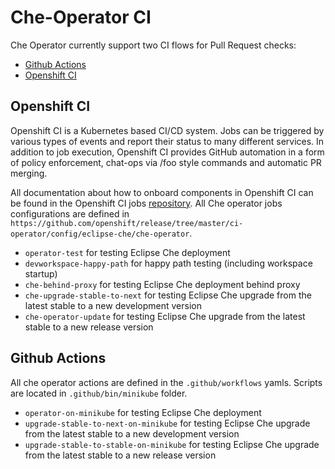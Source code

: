 # Che-Operator CI
Che Operator currently support two CI flows for Pull Request checks:
  - [Github Actions](https://github.com/eclipse-che/che-operator/actions)
  - [Openshift CI](https://prow.ci.openshift.org/?job=*che*operator*)

## Openshift CI

Openshift CI is a Kubernetes based CI/CD system. Jobs can be triggered by various types of events and report their status to many different services. In addition to job execution, Openshift CI provides GitHub automation in a form of policy enforcement, chat-ops via /foo style commands and automatic PR merging.

All documentation about how to onboard components in Openshift CI can be found in the Openshift CI jobs [repository](https://github.com/openshift/release). All Che operator jobs configurations are defined in `https://github.com/openshift/release/tree/master/ci-operator/config/eclipse-che/che-operator`.

- `operator-test` for testing Eclipse Che deployment
- `devworkspace-happy-path` for happy path testing (including workspace startup)
- `che-behind-proxy` for testing Eclipse Che deployment behind proxy
- `che-upgrade-stable-to-next` for testing Eclipse Che upgrade from the latest stable  to a new development version
- `che-operator-update` for testing Eclipse Che upgrade from the latest stable to a new release version

## Github Actions

All che operator actions are defined in the `.github/workflows` yamls. Scripts are located in `.github/bin/minikube` folder.

- `operator-on-minikube` for testing Eclipse Che deployment
- `upgrade-stable-to-next-on-minikube` for testing Eclipse Che upgrade from the latest stable to a new development version
- `upgrade-stable-to-stable-on-minikube` for testing Eclipse Che upgrade from the latest stable to a new release version
